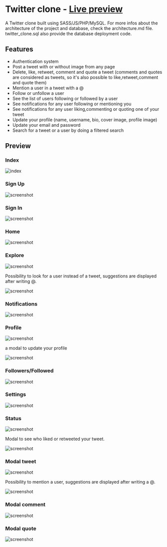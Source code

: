 # Twitter clone - [Live preview](https://tbtweet.go.yj.fr/)

A Twitter clone built using SASS/JS/PHP/MySQL.
For more infos about the architecture of the project and database, check the architecture.md file. 
twitter_clone.sql also provide the database deployment code.

## Features
- Authentication system
- Post a tweet with or without image from any page
- Delete, like, retweet, comment and quote a tweet (comments and quotes are considered as tweets, so it's also possible to like,retweet,comment and quote them)
- Mention a user in a tweet with a @
- Follow or unfollow a user
- See the list of users following or followed by a user
- See notifications for any user following or mentioning you
- See notifications for any user liking,commenting or quoting one of your tweet
- Update your profile (name, username, bio, cover image, profile image)
- Update your email and password
- Search for a tweet or a user by doing a filtered search

## Preview

### Index
![index](./public/img/doc/index.png)
### Sign Up
![screenshot](./public/img/doc/signup.png)
### Sign In
![screenshot](./public/img/doc/signin.png)
### Home
![screenshot](./public/img/doc/home.png)
### Explore
![screenshot](./public/img/doc/explore.png)

Possibility to look for a user instead of a tweet, suggestions are displayed after writing @.

![screenshot](./public/img/explore_suggestions.png)
### Notifications
![screenshot](./public/img/doc/notifs.png)
### Profile
![screenshot](./public/img/doc/profile.png)

a modal to update your profile

![screenshot](./public/img/doc/profile_modal.png)
### Followers/Followed
![screenshot](./public/img/doc/follow.png)
### Settings
![screenshot](./public/img/doc/settings.png)
### Status
![screenshot](./public/img/doc/status.png)

Modal to see who liked or retweeted your tweet.

![screenshot](./public/img/doc/status_like.png)
### Modal tweet
![screenshot](./public/img/doc/modal_tweet.png)

Possibility to mention a user, suggestions are displayed after writing a @.

![screenshot](./public/img/doc/modal_tweet_mention.png)
### Modal comment
![screenshot](./public/img/doc/modal_comment.png)
### Modal quote
![screenshot](./public/img/doc/modal_quote.png)